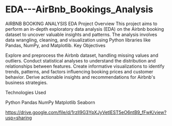 # EDA---AirBnb_Bookings_Analysis

AIRBNB BOOKING ANALYSIS EDA
Project Overview
This project aims to perform an in-depth exploratory data analysis (EDA) on the Airbnb booking dataset to uncover valuable insights and patterns. The analysis involves data wrangling, cleaning, and visualization using Python libraries like Pandas, NumPy, and Matplotlib.
Key Objectives

Explore and preprocess the Airbnb dataset, handling missing values and outliers.
Conduct statistical analyses to understand the distribution and relationships between features.
Create informative visualizations to identify trends, patterns, and factors influencing booking prices and customer behavior.
Derive actionable insights and recommendations for Airbnb's business strategies.

Technologies Used

Python
Pandas
NumPy
Matplotlib
Seaborn

https://drive.google.com/file/d/1rzll9G3YpXJyVetlEST5eO6ntB9_fFwK/view?usp=sharing
